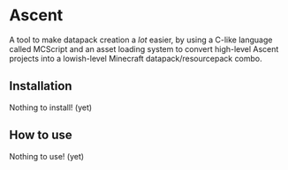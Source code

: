 # Ascent
A tool to make datapack creation a *lot* easier, by using a C-like language called MCScript and an asset loading system to convert high-level Ascent projects into a lowish-level Minecraft datapack/resourcepack combo. 

## Installation
Nothing to install! (yet)

## How to use
Nothing to use! (yet)
